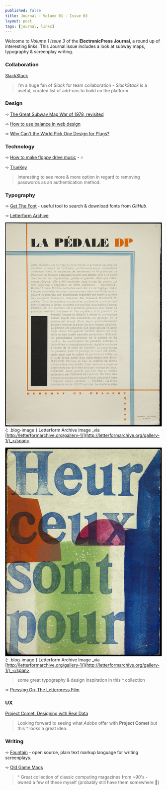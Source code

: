 ```yaml
---
published: false
title: Journal - Volume 01 - Issue 03
layout: post
tags: [journal, links]
---
```

Welcome to _Volume 1 Issue 3_ of the **ElectronicPress Journal**, a round up of interesting links. This Journal issue includes a look at subway maps, typography & screenplay writing.

### Collaboration

[SlackStack](http://slackstack.io/)

> I'm a huge fan of _Slack_ for team collaboration - _SlackStack_ is a useful, curated list of add-ons to build on the platform.

### Design

➾ [The Great Subway Map War of 1978, revisited](http://www.theverge.com/2015/10/29/9630862/new-york-city-subway-maps-mta-google-gps)

➾ [How to use balance in web design](http://www.webdesignerdepot.com/2015/10/how-to-use-balance-in-web-design/)

➾ [Why Can't the World Pick One Design for Plugs?](http://www.atlasobscura.com/articles/why-cant-the-world-just-pick-one-design-for-plugs)

### Technology

➾ [How to make floppy drive music](http://www.wired.co.uk/magazine/archive/2015/11/how-to/make-floppy-drive-music) - 🎶

➾ [TrueKey](https://www.truekey.com/)

> Interesting to see more & more option in regard to removing passwords as an authentication method.

### Typography

➾ [Get The Font](http://www.getthefont.com/) - useful tool to search & download fonts from _GitHub_.

➾ [Letterform Archive](http://letterformarchive.org/gallery-1/)

![Letterform Archive Image](https://raw.githubusercontent.com/whitingx/whitingx.github.io/master/_posts/images/letterform-archive-01.jpg "Letterform Archive Image"){: .blog-image }
<span class="blog-image-caption">Letterform Archive Image _via [http://letterformarchive.org/gallery-1/](http://letterformarchive.org/gallery-1/)_</span>

![Letterform Archive Image](https://raw.githubusercontent.com/whitingx/whitingx.github.io/master/_posts/images/letterform-archive-02.jpg "Letterform Archive Image"){: .blog-image }
<span class="blog-image-caption">Letterform Archive Image _via [http://letterformarchive.org/gallery-1/](http://letterformarchive.org/gallery-1/)_</span>

> some great typography & design inspiration in this ^ collection

➾ [Pressing On–The Letterpress Film](http://www.letterpressfilm.com/)

### UX

[Project Comet: Designing with Real Data](https://medium.com/@anirudhs/project-comet-designing-with-real-data-959beccb5c1a#.yex46uh1y)

> Looking forward to seeing what _Adobe_ offer with **Project Comet** but this ^ looks a great idea.

### Writing

➾ [Fountain](http://fountain.io/) - open source, plain text markup language for writing screenplays.

➾ [Old Game Mags](http://www.oldgamemags.com/)

> ^ Great collection of classic computing magazines from ~90's - owned a few of these myself (probably still have them somewhere 📰)